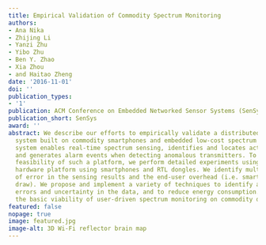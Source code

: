 ```yaml
---
title: Empirical Validation of Commodity Spectrum Monitoring
authors:
- Ana Nika
- Zhijing Li
- Yanzi Zhu
- Yibo Zhu
- Ben Y. Zhao
- Xia Zhou
- and Haitao Zheng
date: '2016-11-01'
doi: ''
publication_types:
- '1'
publication: ACM Conference on Embedded Networked Sensor Systems (SenSys), 2016.
publication_short: SenSys
award: ''
abstract: We describe our efforts to empirically validate a distributed spectrum monitoring
  system built on commodity smartphones and embedded low-cost spectrum sensors. This
  system enables real-time spectrum sensing, identifies and locates active transmitters,
  and generates alarm events when detecting anomalous transmitters. To evaluate the
  feasibility of such a platform, we perform detailed experiments using a prototype
  hardware platform using smartphones and RTL dongles. We identify multiple sources
  of error in the sensing results and the end-user overhead (i.e. smartphone energy
  draw). We propose and implement a variety of techniques to identify and overcome
  errors and uncertainty in the data, and to reduce energy consumption. Our work demonstrates
  the basic viability of user-driven spectrum monitoring on commodity devices.
featured: false
nopage: true
image: featured.jpg
image-alt: 3D Wi-Fi reflector brain map
---
```

